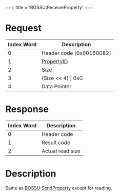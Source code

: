 +++
title = 'BOSSU:ReceiveProperty'
+++

# Request

| Index Word | Description                                 |
|------------|---------------------------------------------|
| 0          | Header code \[0x00160082\]                  |
| 1          | [PropertyID](BOSSU:SendProperty "wikilink") |
| 2          | Size                                        |
| 3          | (Size \<\< 4) \| 0xC                        |
| 4          | Data Pointer                                |

# Response

| Index Word | Description      |
|------------|------------------|
| 0          | Header code      |
| 1          | Result code      |
| 2          | Actual read size |

# Description

Same as [BOSSU:SendProperty](BOSSU:SendProperty "wikilink") except for
reading.
